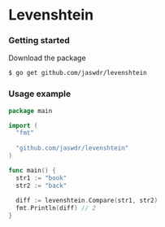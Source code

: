 # Levenshtein

### Getting started

Download the package

```sh
$ go get github.com/jaswdr/levenshtein
```

### Usage example

```go
package main

import (
  "fmt"
  
  "github.com/jaswdr/levenshtein"
)

func main() {
  str1 := "book"
  str2 := "back"
  
  diff := levenshtein.Compare(str1, str2)
  fmt.Println(diff) // 2
}
```
